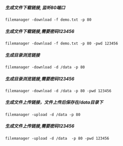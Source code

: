 ##### 生成文件下载链接, 监听80端口
```
filemanager -download -f demo.txt -p 80
```
##### 生成文件下载链接,需要密码123456
```
filemanager -download -f demo.txt -p 80 -pwd 123456 
```
##### 生成目录浏览链接
```
filemanager -download -d /data -p 80
```
##### 生成目录浏览链接,需要密码123456
```
filemanager -download -d /data -p 80 -pwd 123456
```
##### 生成文件上传链接，文件上传后保存在/data目录下
```
filemanager -upload -d /data -p 80
```
##### 生成文件上传链接,需要密码123456
```
filemanager -upload -d /data  -p 80 -pwd 123456
```
